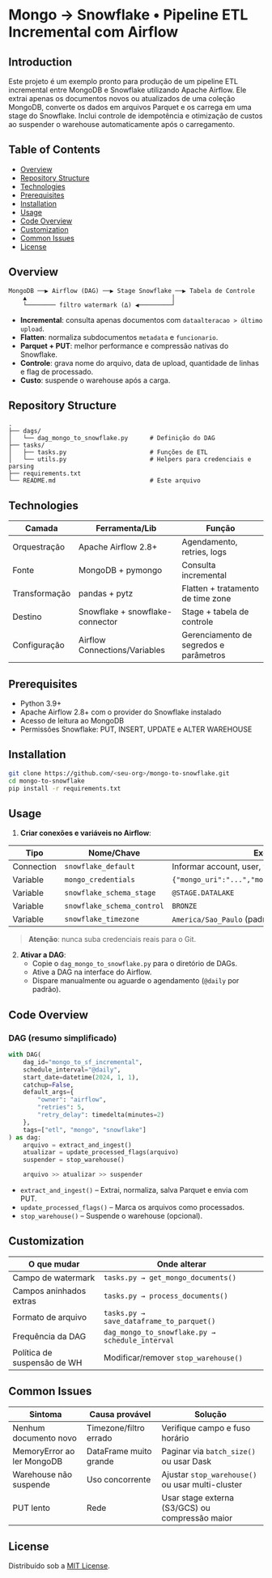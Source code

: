 # Mongo → Snowflake • Pipeline ETL Incremental com Airflow

## Introduction
Este projeto é um exemplo pronto para produção de um pipeline ETL incremental entre MongoDB e Snowflake utilizando Apache Airflow. Ele extrai apenas os documentos novos ou atualizados de uma coleção MongoDB, converte os dados em arquivos Parquet e os carrega em uma stage do Snowflake. Inclui controle de idempotência e otimização de custos ao suspender o warehouse automaticamente após o carregamento.

## Table of Contents
- [Overview](#overview)
- [Repository Structure](#repository-structure)
- [Technologies](#technologies)
- [Prerequisites](#prerequisites)
- [Installation](#installation)
- [Usage](#usage)
- [Code Overview](#code-overview)
- [Customization](#customization)
- [Common Issues](#common-issues)
- [License](#license)

## Overview
```
MongoDB ──▶ Airflow (DAG) ──▶ Stage Snowflake ──▶ Tabela de Controle
    ▲                                        │
    └──────── filtro watermark (∆) ◀─────────┘
```

- **Incremental**: consulta apenas documentos com `dataalteracao > último upload`.
- **Flatten**: normaliza subdocumentos `metadata` e `funcionario`.
- **Parquet + PUT**: melhor performance e compressão nativas do Snowflake.
- **Controle**: grava nome do arquivo, data de upload, quantidade de linhas e flag de processado.
- **Custo**: suspende o warehouse após a carga.

## Repository Structure
```
.
├── dags/
│   └── dag_mongo_to_snowflake.py      # Definição do DAG
├── tasks/
│   ├── tasks.py                       # Funções de ETL
│   └── utils.py                       # Helpers para credenciais e parsing
├── requirements.txt
└── README.md                          # Este arquivo
```

## Technologies

| Camada        | Ferramenta/Lib                    | Função                                     |
|---------------|-----------------------------------|--------------------------------------------|
| Orquestração  | Apache Airflow 2.8+               | Agendamento, retries, logs                 |
| Fonte         | MongoDB + pymongo                 | Consulta incremental                       |
| Transformação | pandas + pytz                     | Flatten + tratamento de time zone         |
| Destino       | Snowflake + snowflake-connector   | Stage + tabela de controle                 |
| Configuração  | Airflow Connections/Variables     | Gerenciamento de segredos e parâmetros     |

## Prerequisites
- Python 3.9+
- Apache Airflow 2.8+ com o provider do Snowflake instalado
- Acesso de leitura ao MongoDB
- Permissões Snowflake: PUT, INSERT, UPDATE e ALTER WAREHOUSE

## Installation

```bash
git clone https://github.com/<seu-org>/mongo-to-snowflake.git
cd mongo-to-snowflake
pip install -r requirements.txt
```

## Usage

1. **Criar conexões e variáveis no Airflow**:

| Tipo       | Nome/Chave               | Exemplo / Observação                                       |
|------------|---------------------------|------------------------------------------------------------|
| Connection | `snowflake_default`       | Informar account, user, warehouse, database, schema etc.   |
| Variable   | `mongo_credentials`       | `{"mongo_uri":"...","mongo_db":"...","mongo_collection":"..."}` |
| Variable   | `snowflake_schema_stage`  | `@STAGE.DATALAKE`                                          |
| Variable   | `snowflake_schema_control`| `BRONZE`                                                   |
| Variable   | `snowflake_timezone`      | `America/Sao_Paulo` (padrão)                               |

> **Atenção**: nunca suba credenciais reais para o Git.

2. **Ativar a DAG**:
   - Copie o `dag_mongo_to_snowflake.py` para o diretório de DAGs.
   - Ative a DAG na interface do Airflow.
   - Dispare manualmente ou aguarde o agendamento (`@daily` por padrão).

## Code Overview

### DAG (resumo simplificado)
```python
with DAG(
    dag_id="mongo_to_sf_incremental",
    schedule_interval="@daily",
    start_date=datetime(2024, 1, 1),
    catchup=False,
    default_args={
        "owner": "airflow",
        "retries": 5,
        "retry_delay": timedelta(minutes=2)
    },
    tags=["etl", "mongo", "snowflake"]
) as dag:
    arquivo = extract_and_ingest()
    atualizar = update_processed_flags(arquivo)
    suspender = stop_warehouse()

    arquivo >> atualizar >> suspender
```

- `extract_and_ingest()` – Extrai, normaliza, salva Parquet e envia com PUT.
- `update_processed_flags()` – Marca os arquivos como processados.
- `stop_warehouse()` – Suspende o warehouse (opcional).

## Customization

| O que mudar                    | Onde alterar                             |
|-------------------------------|------------------------------------------|
| Campo de watermark            | `tasks.py → get_mongo_documents()`       |
| Campos aninhados extras       | `tasks.py → process_documents()`         |
| Formato de arquivo            | `tasks.py → save_dataframe_to_parquet()` |
| Frequência da DAG             | `dag_mongo_to_snowflake.py → schedule_interval` |
| Política de suspensão de WH   | Modificar/remover `stop_warehouse()`     |

## Common Issues

| Sintoma                      | Causa provável         | Solução                                        |
|-----------------------------|------------------------|------------------------------------------------|
| Nenhum documento novo       | Timezone/filtro errado | Verifique campo e fuso horário                 |
| MemoryError ao ler MongoDB  | DataFrame muito grande | Paginar via `batch_size()` ou usar Dask        |
| Warehouse não suspende      | Uso concorrente        | Ajustar `stop_warehouse()` ou usar multi-cluster |
| PUT lento                   | Rede                    | Usar stage externa (S3/GCS) ou compressão maior |

## License
Distribuído sob a [MIT License](LICENSE).
